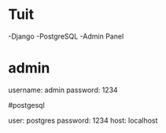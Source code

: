 # Tuit
-Django
-PostgreSQL
-Admin Panel

# admin

username: admin
password: 1234

#postgesql

user: postgres
password: 1234
host: localhost
